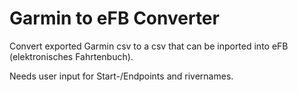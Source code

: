 # Garmin to eFB Converter

Convert exported Garmin csv to a csv that can be inported into eFB (elektronisches Fahrtenbuch).

Needs user input for Start-/Endpoints and rivernames.